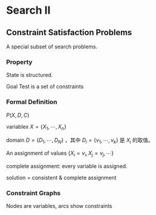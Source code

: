 # Search II

## Constraint Satisfaction Problems

A special subset of search problems.

### Property

State is structured.

Goal Test is a set of constraints 

### Formal Definition

$P(X,D,C)$

variablex $X = \{X_1, \cdots, X_n\}$

domain $D = \{D_1, \cdots, D_N\}$ ，其中 $D_i = \{v_1, \cdots, v_k\}$ 是 $X_i$ 的取值。

An assignment of values $\{X_i = v_i, X_j = v_j, \cdots\}$

complete assignment: every variable is assigned.

solution = consistent & complete assignment

### Constraint Graphs 

Nodes are variables, arcs show constraints